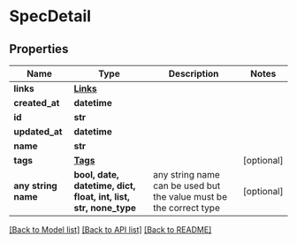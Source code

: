 # SpecDetail


## Properties
Name | Type | Description | Notes
------------ | ------------- | ------------- | -------------
**links** | [**Links**](Links.md) |  | 
**created_at** | **datetime** |  | 
**id** | **str** |  | 
**updated_at** | **datetime** |  | 
**name** | **str** |  | 
**tags** | [**Tags**](Tags.md) |  | [optional] 
**any string name** | **bool, date, datetime, dict, float, int, list, str, none_type** | any string name can be used but the value must be the correct type | [optional]

[[Back to Model list]](../README.md#documentation-for-models) [[Back to API list]](../README.md#documentation-for-api-endpoints) [[Back to README]](../README.md)


